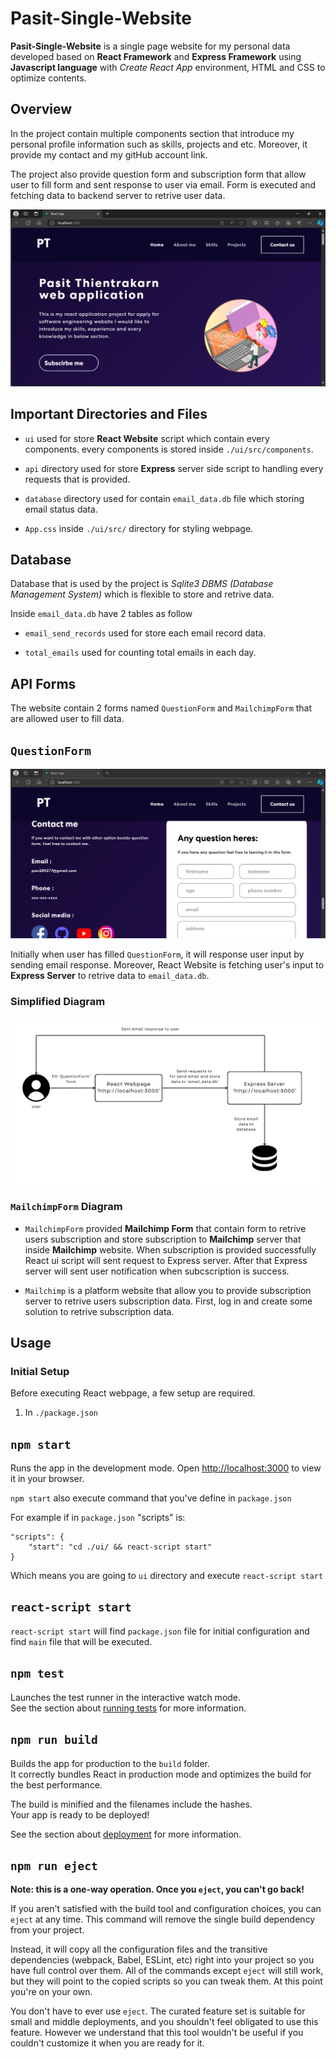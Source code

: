 # Pasit-Single-Website
**Pasit-Single-Website** is a single page website for my personal data developed based on **React Framework** and **Express Framework** using **Javascript language** with *Create React App* environment, HTML and CSS to optimize contents.

## Overview
In the project contain multiple components section that introduce my personal profile information such as skills, projects and etc. Moreover, it provide my contact and my gitHub account link.

The project also provide question form and subscription form that allow user to fill form and sent response to user via email. Form is executed and fetching data to backend server to retrive user data.

![](./ui/public/webpage-result/banner_and_navbar.png)

## Important Directories and Files
- `ui` used for store **React Website** script which contain every components. every components is stored inside `./ui/src/components`.

- `api` directory used for store **Express** server side script to handling every requests that is provided. 

- `database` directory used for contain `email_data.db` file which storing email status data.

- `App.css` inside `./ui/src/` directory for styling webpage.

## Database
Database that is used by the project is *Sqlite3 DBMS (Database Management System)* which is flexible to store and retrive data.

Inside `email_data.db` have 2 tables as follow

- `email_send_records` used for store each email record data.

- `total_emails` used for counting total emails in each day.

## API Forms
The website contain 2 forms named `QuestionForm` and `MailchimpForm` that are allowed user to fill data.

## `QuestionForm`

![](./ui/public/webpage-result/question.png)

Initially when user has filled `QuestionForm`, it will response user input by sending email response. Moreover, React Website is fetching user's input to **Express Server** to retrive data to `email_data.db`.

### Simplified Diagram

![](./ui/public/simplified_question_form.png)



### `MailchimpForm` Diagram
- `MailchimpForm` provided **Mailchimp Form** that contain form to retrive users subscription and store subscription to **Mailchimp** server that inside **Mailchimp** website. When subscription is provided successfully React ui script will sent request to
Express server. After that Express server will sent user notification when subcscription is success. 

- `Mailchimp` is a platform website that allow you to provide subscription server to retrive users subscription data. First, log in and create some solution to retrive subscription data.
## Usage
### Initial Setup
Before executing React webpage, a few setup are required.

1. In `./package.json` 
## `npm start`

Runs the app in the development mode.
Open [http://localhost:3000](http://localhost:3000) to view it in your browser.

`npm start` also execute command that you've define in `package.json`

For example if in `package.json` "scripts" is:

```
"scripts": {
    "start": "cd ./ui/ && react-script start"
}
```

Which means you are going to `ui` directory and execute `react-script start`

## `react-script start` 
`react-script start` will find `package.json` file for initial configuration and find 
`main` file that will be executed.

## `npm test`

Launches the test runner in the interactive watch mode.\
See the section about [running tests](https://facebook.github.io/create-react-app/docs/running-tests) for more information.

## `npm run build`

Builds the app for production to the `build` folder.\
It correctly bundles React in production mode and optimizes the build for the best performance.

The build is minified and the filenames include the hashes.\
Your app is ready to be deployed!

See the section about [deployment](https://facebook.github.io/create-react-app/docs/deployment) for more information.

## `npm run eject`

**Note: this is a one-way operation. Once you `eject`, you can't go back!**

If you aren't satisfied with the build tool and configuration choices, you can `eject` at any time. This command will remove the single build dependency from your project.

Instead, it will copy all the configuration files and the transitive dependencies (webpack, Babel, ESLint, etc) right into your project so you have full control over them. All of the commands except `eject` will still work, but they will point to the copied scripts so you can tweak them. At this point you're on your own.

You don't have to ever use `eject`. The curated feature set is suitable for small and middle deployments, and you shouldn't feel obligated to use this feature. However we understand that this tool wouldn't be useful if you couldn't customize it when you are ready for it.
